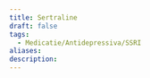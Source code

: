 ```yaml
---
title: Sertraline
draft: false
tags:
  - Medicatie/Antidepressiva/SSRI
aliases: 
description:
---
```

